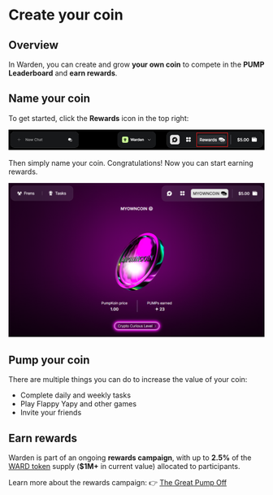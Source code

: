 ﻿---
sidebar_position: 7
---

# Create your coin

## Overview

In Warden, you can create and grow **your own coin** to compete in the **PUMP Leaderboard** and **earn rewards**.

## Name your coin

To get started, click the **Rewards** icon in the top right:

![Create and grow your coin in Warden](../../static/img/warden-app/create-your-coin-1.png)

Then simply name your coin. Congratulations! Now you can start earning rewards.

![Grow your coin in Warden](../../static/img/warden-app/create-your-coin-2.png)

## Pump your coin

There are multiple things you can do to increase the value of your coin:

- Complete daily and weekly tasks
- Play Flappy Yapy and other games
- Invite your friends

## Earn rewards

Warden is part of an ongoing **rewards campaign**, with up to **2.5%** of the [WARD token](https://docs.wardenprotocol.org/ward/introduction) supply (**$1M+** in current value) allocated to participants.

Learn more about the rewards campaign: 👉 [The Great Pump Off](https://wardenprotocol.org/blog/great-pump-off)
